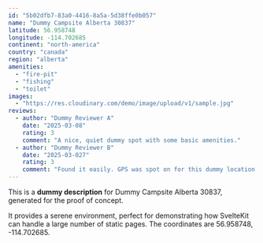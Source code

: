 ```yaml
---
id: "5b02dfb7-83a0-4416-8a5a-5d38ffe0b057"
name: "Dummy Campsite Alberta 30837"
latitude: 56.958748
longitude: -114.702685
continent: "north-america"
country: "canada"
region: "alberta"
amenities:
  - "fire-pit"
  - "fishing"
  - "toilet"
images:
  - "https://res.cloudinary.com/demo/image/upload/v1/sample.jpg"
reviews:
  - author: "Dummy Reviewer A"
    date: "2025-03-08"
    rating: 3
    comment: "A nice, quiet dummy spot with some basic amenities."
  - author: "Dummy Reviewer B"
    date: "2025-03-027"
    rating: 3
    comment: "Found it easily. GPS was spot on for this dummy location."
---
```


This is a **dummy description** for Dummy Campsite Alberta 30837, generated for the proof of concept.

It provides a serene environment, perfect for demonstrating how SvelteKit can handle a large number of static pages. The coordinates are 56.958748, -114.702685.
